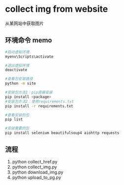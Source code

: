 # collect img from website

从某网站中获取图片

## 环境命令 memo

```bash
#启动虚拟环境
myenv\Scripts\activate

#退出虚拟环境
deactivate

#查看包安装路径
python -m site

#安装包方法1：pip直接安装
pip install <package>
#安装包方法2：使用requirements.txt
pip install -r requirements.txt

#查看安装的包
pip list
```

```bash
#安装需要的包
pip install selenium beautifulsoup4 aiohttp requests
```

## 流程

1. python collect_href.py
2. python collect_img.py
3. python download_img.py
4. python upload_to_pg.py
